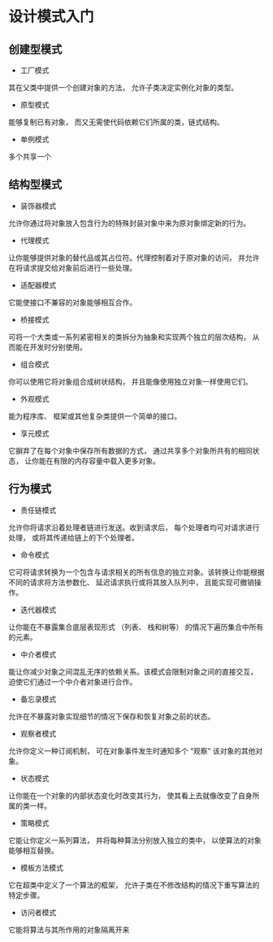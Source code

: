 # 设计模式入门

## 创建型模式

- 工厂模式

其在父类中提供一个创建对象的方法， 允许子类决定实例化对象的类型。

- 原型模式

能够复制已有对象， 而又无需使代码依赖它们所属的类，链式结构。

- 单例模式

多个共享一个

## 结构型模式

- 装饰器模式

允许你通过将对象放入包含行为的特殊封装对象中来为原对象绑定新的行为。

- 代理模式

让你能够提供对象的替代品或其占位符。代理控制着对于原对象的访问， 并允许在将请求提交给对象前后进行一些处理。

- 适配器模式

它能使接口不兼容的对象能够相互合作。

- 桥接模式

可将一个大类或一系列紧密相关的类拆分为抽象和实现两个独立的层次结构， 从而能在开发时分别使用。

- 组合模式

你可以使用它将对象组合成树状结构， 并且能像使用独立对象一样使用它们。

- 外观模式

能为程序库、 框架或其他复杂类提供一个简单的接口。

- 享元模式

它摒弃了在每个对象中保存所有数据的方式， 通过共享多个对象所共有的相同状态， 让你能在有限的内存容量中载入更多对象。

## 行为模式

- 责任链模式

允许你将请求沿着处理者链进行发送。收到请求后， 每个处理者均可对请求进行处理， 或将其传递给链上的下个处理者。

- 命令模式

它可将请求转换为一个包含与请求相关的所有信息的独立对象。该转换让你能根据不同的请求将方法参数化、 延迟请求执行或将其放入队列中， 且能实现可撤销操作。

- 迭代器模式

让你能在不暴露集合底层表现形式 （列表、 栈和树等） 的情况下遍历集合中所有的元素。

- 中介者模式

能让你减少对象之间混乱无序的依赖关系。该模式会限制对象之间的直接交互， 迫使它们通过一个中介者对象进行合作。

- 备忘录模式

允许在不暴露对象实现细节的情况下保存和恢复对象之前的状态。

- 观察者模式

允许你定义一种订阅机制， 可在对象事件发生时通知多个 “观察” 该对象的其他对象。

- 状态模式

让你能在一个对象的内部状态变化时改变其行为， 使其看上去就像改变了自身所属的类一样。

- 策略模式

它能让你定义一系列算法， 并将每种算法分别放入独立的类中， 以使算法的对象能够相互替换。

- 模板方法模式

它在超类中定义了一个算法的框架， 允许子类在不修改结构的情况下重写算法的特定步骤。

- 访问者模式

它能将算法与其所作用的对象隔离开来
